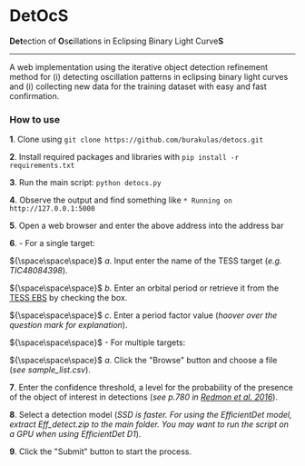 # DetOcS #

 **Det**ection of **O**s**c**illations in Eclipsing Binary Light Curve**S**


<!-- ## **${\color{red}Det\color{black}ection \space of \space \color{red}O\color{black}s\color{red}c\color{black}illations \space in \space Eclipsing \space Binary \space Light \space Curve\color{red}S}$** ## -->
---

A web implementation using the iterative object detection refinement method for (i) detecting oscillation patterns in eclipsing binary light curves and (i) collecting new data for the training dataset with easy and fast confirmation.



### How to use ###

**1**. Clone using `git clone https://github.com/burakulas/detocs.git` 

**2**. Install required packages and libraries with `pip install -r requirements.txt`

**3**. Run the main script: `python detocs.py`

**4**. Observe the output and find something like `* Running on http://127.0.0.1:5000`

**5**. Open a web browser and enter the above address into the address bar

**6**. - For a single target:

${\space\space\space}$ *a*. Input enter the name of the TESS target (*e.g. TIC48084398*).

${\space\space\space}$   *b*. Enter an orbital period or retrieve it from the [TESS EBS](https://tessebs.villanova.edu) by checking the box.

${\space\space\space}$   *c*. Enter a period factor value (*hoover over the question mark for explanation*).

   
${\space\space\space}$ - For multiple targets:

${\space\space\space}$   *a*. Click the "Browse" button and choose a file (*see sample_list.csv*).



**7**. Enter the confidence threshold, a level for the probability of the presence of the object of interest in detections (*see p.780 in [Redmon et al. 2016](https://www.cv-foundation.org/openaccess/content_cvpr_2016/papers/Redmon_You_Only_Look_CVPR_2016_paper.pdf)*).


**8**. Select a detection model (*SSD is faster. For using the EfficientDet model, extract Eff_detect.zip to the main folder. You may want to run the script on a GPU when using EfficientDet D1*).
  
**9**. Click the "Submit" button to start the process.
